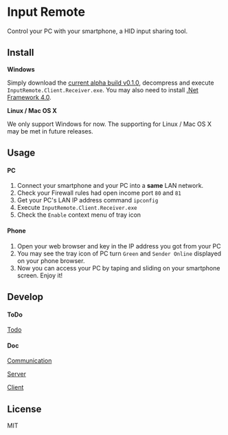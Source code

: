 # Input Remote
Control your PC with your smartphone,
a HID input sharing tool.

## Install
**Windows**

Simply download the [current alpha build v0.1.0](https://github.com/AnthonyFu117/input-remote/releases/tag/v0.1.0-alpha), decompress and execute `InputRemote.Client.Receiver.exe`. You may also need to install [.Net Framework 4.0](https://www.microsoft.com/en-us/download/details.aspx?id=17851).

**Linux / Mac OS X**

We only support Windows for now. The supporting for Linux / Mac OS X may be met in future releases.

## Usage
#### PC
1. Connect your smartphone and your PC into a **same** LAN network.
1. Check your Firewall rules had open income port `80` and `81`
1. Get your PC's LAN IP address command `ipconfig`
1. Execute `InputRemote.Client.Receiver.exe`
1. Check the `Enable` context menu of tray icon

#### Phone
1. Open your web browser and key in the IP address you got from your PC
1. You may see the tray icon of PC turn `Green` and `Sender Online` displayed on your phone browser.
1. Now you can access your PC by taping and sliding on your smartphone screen. Enjoy it!


## Develop

#### ToDo
[Todo](doc/todo.md)

#### Doc
[Communication](doc/communication.md)

[Server](doc/server.md)

[Client](doc/client.md)


## License
MIT
